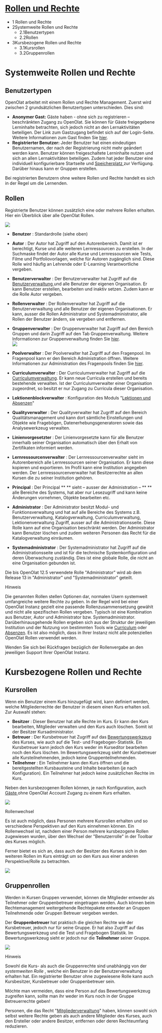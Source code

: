 #  [Rollen und Rechte](Rollen+und+Rechte.html)

  * 1 Rollen und Rechte 
  * 2Systemweite Rollen und Rechte
    * 2.1Benutzertypen
    * 2.2Rollen
  * 3Kursbezogene Rollen und Rechte
    * 3.1Kursrollen
    * 3.2Gruppenrollen

  

# Systemweite Rollen und Rechte

## Benutzertypen

OpenOlat arbeitet mit einem Rollen und Rechte Management. Zuerst wird zwischen
2 grundsätzlichen Benutzertypen unterschieden. Dies sind:

  *  **Anonymer Gast:** Gäste haben - ohne sich zu registrieren – beschränkten Zugang zu OpenOlat. Sie können für Gäste freigegebene Lerninhalte betrachten, sich jedoch nicht an den Lernaktivitäten beteiligen. Der Link zum Gastzugang befindet sich auf der Login-Seite. Weitere Informationen zum Gast finden Sie [hier](Gastzugang.html).
  *  **Registrierter Benutzer:** Jeder Benutzer hat einen eindeutigen Benutzernamen, der nach der Registrierung nicht mehr geändert werden kann. Benutzer können freigeschaltete Lerninhalte nutzen und sich an allen Lernaktivitäten beteiligen. Zudem hat jeder Benutzer eine individuell konfigurierbare Startseite und [Speicherplatz ](../../pages/viewpage.action%EF%B9%96pageId=108593736.html)zur Verfügung. Darüber hinaus kann er Gruppen erstellen.

Bei registrierten Benutzern ohne weitere Rollen und Rechte handelt es sich in
der Regel um die Lernenden.

## Rollen

Registrierte Benutzer können zusätzlich eine oder mehrere Rollen erhalten.
Hier ein Überblick über alle OpenOlat Rollen.

![](../../download/attachments/590041/Rollen14.png)  

  *  **Benutzer** : Standardrolle (siehe oben)
  *  **Autor** : Der Autor hat Zugriff auf den Autorenbereich. Damit ist er berechtigt, Kurse und alle weiteren Lernressourcen zu erstellen. In der Suchmaske findet der Autor alle Kurse und Lernressourcen wie Tests, Filme und Portfoliovorlagen, welche für Autoren zugänglich sind. Diese Rolle wird häufig an Lehrende oder E-Learning Verantwortliche vergeben.
  *  **Benutzerverwalter** : Der Benutzerverwalter hat Zugriff auf die [Benutzerverwaltung ](Benutzerverwaltung.html)und alle Benutzer der eigenen Organisation. Er kann Benutzer erstellen, bearbeiten und inaktiv setzen. Zudem kann er die Rolle Autor vergeben.
  *  **Rollenverwalter** : Der Rollenverwalter hat Zugriff auf die Benutzerverwaltung und alle Benutzer der eigenen Organisationen. Er kann, ausser die Rollen Administrator und Systemadministrator, alle Rollen der Benutzer ändern, sie vergeben und entfernen.
  *  **Gruppenverwalter** : Der Gruppenverwalter hat Zugriff auf den Bereich Gruppen und darin Zugriff auf den Tab Gruppenverwaltung. Weitere Informationen zur Gruppenverwaltung finden Sie [hier](https://confluence.openolat.org/display/OO131DE/Gruppenverwaltung).   
![](../../download/attachments/590041/DE_Gruppenverwalter.png)

  *  **Poolverwalter** : Der Poolverwalter hat Zugriff auf den Fragenpool. Im Fragenpool kann er den Bereich Administration öffnen. Weitere Informationen zur Administration des Fragenpools finden Sie [hier](https://confluence.openolat.org/display/OO131DE/Fragenpool+Administration).
  *  **Curriculumverwalter** : Der Curriculumverwalter hat Zugriff auf die [Curriculumverwaltung](Curriculumverwaltung.html). Er kann neue Curricula erstellen und bereits bestehende verwalten. Ist der Curriculumverwalter einer Organisation zugeordnet, so besitzt er nur Zugang zu Curricula dieser Organisation.  

  *  **Lektionenblockverwalter** : Konfiguration des Moduls "[Lektionen und Absenzen](Lektionen+und+Absenzen.html)"  

  *  **Qualityverwalter** : Der Qualityverwalter hat Zugriff auf den Bereich Qualitätsmanagement und kann dort sämtliche Einstellungen und Objekte wie Fragebögen, Datenerhebungsgeneratoren sowie das Analysewerkzeug verwalten.
  *  **Linienvorgesetzter** : Der Linienvorgesetzte kann für alle Benutzer innerhalb seiner Organisation automatisch über den Erhalt von Zertifikaten informiert werden.
  *  **Lernressourcenverwalter** : Der Lernressourcenverwalter sieht im Autorenbereich alle Lernressourcen seiner Organisation. Er kann diese kopieren und exportieren. Im Profil kann eine Institution angegeben werden. Der Lernressourcenverwalter hat Besitzerrechte an allen Kursen die zu seiner Institution gehören.
  *  **Principal** : Der Principal ** ** sieht – ausser der Administration – ** ** alle Bereiche des Systems, hat aber nur Lesezugriff und kann keine Änderungen vornehmen, Objekte bearbeiten etc.   

  *  **Administrator** : Der Administrator besitzt Modul- und Funktionsverwaltung und hat auf alle Bereiche des Systems z.B.  Benutzerverwaltung, Katalogverwaltung, Curriculumverwaltung, Lektionenverwaltung Zugriff, ausser auf die Administrationsseite. Diese Rolle kann auf eine Organisation beschränkt werden. Der Administrator kann Benutzer löschen und zudem weiteren Personen das Recht für die Katalogverwaltung einräumen.
  *  **Systemadministrator** : Der Systemadministrator hat Zugriff auf die Administrationsseite und ist für die technische Systemkonfiguration und deren Überwachung zuständig. Dies ist eine globale Rolle, die nicht an eine Organisation gebunden ist.

  

Die bis OpenOlat 12.5 verwendete Rolle "Administrator" wird ab dem Release 13
in "Administrator" und "Systemadministrator" geteilt.

Hinweis

Die genannten Rollen stellen Optionen dar, normalen Usern systemweit
umfangreiche weitere Rechte zu geben. In der Regel wird bei einer OpenOlat
Instanz gezielt eine passende Rollenzusammensetzung gewählt und nicht alle
spezifischen Rollen vergeben. Typisch ist eine Kombination aus Benutzer, Autor
und Administrator bzw. Systemadministrator. Darüberhinausgehende Rollen
ergeben sich aus der Struktur der jeweiligen Institution und der Nutzung von
bestimmten Tools wie [Curriculum](Curriculumverwaltung.html) oder
[Absenzen](Lektionen+und+Absenzen.html). Es ist also möglich, dass in Ihrer
Instanz nicht alle potenziellen OpenOlat Rollen verwendet werden.

Wenden Sie sich bei Rückfragen bezüglich der Rollenvergabe an den jeweiligen
Support Ihrer OpenOlat Instanz.

# Kursbezogene Rollen und Rechte

## Kursrollen

Wenn ein Benutzer einem Kurs hinzugefügt wird, kann definiert werden, welche
Mitgliederrechte der Benutzer in diesem einen Kurs erhalten soll. Zur Auswahl
stehen:

  *  **Besitzer** : Dieser Benutzer hat alle Rechte im Kurs. Er kann den Kurs bearbeiten, Mitglieder verwalten und den Kurs auch löschen. Somit ist der Besitzer Kursadministrator.
  *  **Betreuer** : Der Kursbetreuer hat Zugriff auf das [Bewertungswerkzeug ](../../pages/viewpage.action%EF%B9%96pageId=108593653.html)des Kurses, wie auch auf die Test- und Fragebogen-Statistik. Ein Kursbetreuer kann jedoch den Kurs weder im Kurseditor bearbeiten noch den Kurs löschen. Im Bewertungswerkzeug sieht der Kursbetreuer alle Kursteilnehmenden, jedoch keine Gruppenteilnehmenden.
  *  **Teilnehmer** : Ein Teilnehmer kann den Kurs öffnen und die bereitgestellten Kursbausteine und Inhalte bearbeiten (je nach Konfiguration). Ein Teilnehmer hat jedoch keine zusätzlichen Rechte im Kurs.

Neben den kursbezogenen Rollen können, je nach Konfiguration, auch [Gäste
](Gastzugang.html)ohne OpenOlat Account Zugang zu einem Kurs erhalten.

  

![](../../download/attachments/590041/de_kursrechte.png)

Rollenwechsel

Es ist auch möglich, dass Personen mehrere Kursrollen erhalten und so
verschiedene Perspektiven auf den Kurs einnehmen können. Ein Rollenwechsel
ist, nachdem einer Person mehrere kursbezogene Rollen zugewiesen wurden, über
den Wechsel der "Benutzerrolle" in der Toolbar des Kurses möglich.

Ferner bietet es sich an, dass auch der Besitzer des Kurses sich in den
weiteren Rollen im Kurs einträgt um so den Kurs aus einer anderen
Perspektive/Rolle zu betrachten.

![](../../download/thumbnails/590041/Ansicht_Rollenwahl%EF%B9%96version=1&modificationDate=1584792795000&api=v2.png)

## Gruppenrollen

Werden in Kursen Gruppen verwendet, können die Mitglieder entweder als
Teilnehmer oder Gruppenbetreuer eingetragen werden. Auch können beim
Rechtemanagement weitergehende Rechtepakete entweder an Gruppen Teilnehmende
oder Gruppen Betreuer vergeben werden.

Der  **Gruppenbetreuer**  hat praktisch die gleichen Rechte wie der
Kursbetreuer, jedoch nur für seine Gruppe. Er hat also Zugriff auf das
Bewertungswerkzeug und die Test und Fragebogen Statistik. Im
Bewertungswerkzeug sieht er jedoch nur die  **Teilnehmer**  seiner Gruppe.

![](../../download/attachments/590041/Mitgliederverwaltung_Rechte.png)

Hinweis

Sowohl die Kurs- als auch die Gruppenrechte sind unabhängig von der
_systemweiten Rolle_ , welche ein Benutzer in der Benutzerverwaltung erhalten
hat. Ein registrierter Benutzer ohne zugewiesene Rolle kann auch Kursbesitzer,
Kursbetreuer oder Gruppenbetreuer sein.

Möchte man vermeiden, dass eine Person auf das Bewertungswerkzeug zugreifen
kann, sollte man ihr weder im Kurs noch in der Gruppe Betreuerrechte geben!

Personen, die das Recht "[Mitgliederverwaltung](Mitgliederverwaltung.html)"
haben, können sowohl sich selbst weitere Rechte geben als auch andere
Mitglieder des Kurses, auch den Ersteller oder andere Besitzer, entfernen oder
deren Rechteumfang reduzieren.

